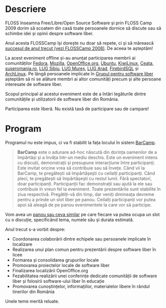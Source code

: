 Descriere
=========

FLOSS înseamna Free/Libre/Open Source Software și prin FLOSS Camp 2009 dorim să scoatem din casă toate persoanele dornice să discute sau să schimbe idei și opinii despre software liber.

Anul acesta FLOSSCamp își dorește nu doar să repete, ci și să mărească [succesul de anul trecut (vezi FLOSSCamp 2008)](/2008). De aceea te așteptăm!

La acest eveniment offline și-au anunțat participarea membrii ai comunităților [Fedora](http://www.fedoraproject.ro/),
[Mozilla](http://mozilla.ro), [OpenOffice.org](http://ro.openoffice.org), [Ubuntu](http://ubuntu.ro), [KiwiLinux](http://kiwilinux.org),
[Ceata](http://ceata.org), [suseromania.ro](http://suseromania.ro), [LUG Sibiu](http://www.sblug.ro), [LUG Mureș](http://lug-mures.ro), [LUG Arad](http://www.arlug.ro),
[FirebirdSQL](http://firebird.ro) și [ArchLinux](http://archlinux.ro). Pe lângă persoanele implicate în [Grupul pentru software liber](http://softwareliber.ro) așteptăm să ni
se alăture membri ai altor comunități precum și alte persoane interesate de software liber.

Scopul principal al acestui eveniment este de a întări legăturile dintre comunitățile și utilizatorii de software liber din România.

Participarea este liberă. Nu există taxă de participare sau de campare!

Program
=========
Programul nu este impus, ci va fi stabilit la fața locului în sistem [BarCamp](http://en.wikipedia.org/wiki/BarCamp).

> <b>BarCamp</b> este o adunare ad-hoc născută din dorința oamenilor de a împărtăși și a învăța într-un mediu deschis.
> Este un eveniment intens cu discuții, demonstrații și presupune interacțiune între participanți.
> Este invitat oricine vrea să contribuie sau să învețe.
> Când vii la BarCamp, te pregătești să împărtășești cu ceilalți participanți.
> Când pleci, te pregătești să împărtășești cu restul lumii.
> Fără spectatori, doar participanți.
> Participanții fac demonstrații sau ajută la ele sau contribuie în vreun fel la eveniment.
> Toate prezentările sunt stabilite în ziua respectivă.
> Pregătiți-vă din timp, dar veniți dimineața devreme pentru a prinde un slot liber pe panou.
> Ceilalți participanți vor putea apoi să aleagă de pe panou evenimentele la care vor să participe.

Vom avea un [panou sau ceva similar](http://www.barcampedmonton.com/wp-content/uploads/2008/07/barcamp-schedule-wide.jpg) pe care fiecare va putea ocupa un slot cu o discuție, specificând tema, numele său și durata estimată.

Anul trecut s-a vorbit despre:

 * Coordonarea colaborării dintre echipele sau persoanele implicate în localizare
 * Realizarea unui plan comun pentru prezentării despre software liber în licee
 * Formarea și consolidarea grupurilor locale
 * Promovarea proiectelor locale de software liber
 * Finalizarea localizării OpenOffice.org
 * Fezabilitatea realizării unei conferințe dedicate comunității de software liber și folosirii software-ului liber în educație
 * Promovarea cunoștințelor, informațiilor, materialelor libere în rândul tinerilor din România

 Unele teme merită reluate.